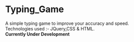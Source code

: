 # Typing_Game
A simple typing game to improve your accuracy and speed. </br>
Technologies used :- JQuery,CSS & HTML. </br>
<strong>Currently Under Development</strong>
